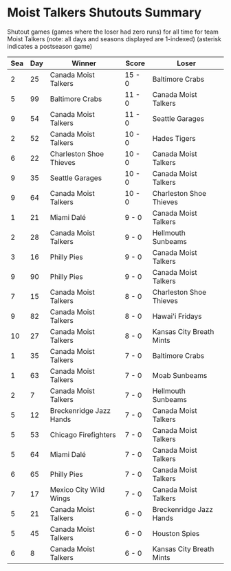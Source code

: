 # Moist Talkers Shutouts Summary



Shutout games (games where the loser had zero runs) for all time for team Moist Talkers (note: all days and seasons displayed are 1-indexed) (asterisk indicates a postseason game)


| Sea | Day | Winner | Score | Loser | 
| ------ |------ |------ |------ |------ |
| 2 | 25 | Canada Moist Talkers | 15 - 0 | Baltimore Crabs | 
| 5 | 99 | Baltimore Crabs | 11 - 0 | Canada Moist Talkers | 
| 9 | 54 | Canada Moist Talkers | 11 - 0 | Seattle Garages | 
| 2 | 52 | Canada Moist Talkers | 10 - 0 | Hades Tigers | 
| 6 | 22 | Charleston Shoe Thieves | 10 - 0 | Canada Moist Talkers | 
| 9 | 35 | Seattle Garages | 10 - 0 | Canada Moist Talkers | 
| 9 | 64 | Canada Moist Talkers | 10 - 0 | Charleston Shoe Thieves | 
| 1 | 21 | Miami Dalé | 9 - 0 | Canada Moist Talkers | 
| 2 | 28 | Canada Moist Talkers | 9 - 0 | Hellmouth Sunbeams | 
| 3 | 16 | Philly Pies | 9 - 0 | Canada Moist Talkers | 
| 9 | 90 | Philly Pies | 9 - 0 | Canada Moist Talkers | 
| 7 | 15 | Canada Moist Talkers | 8 - 0 | Charleston Shoe Thieves | 
| 9 | 82 | Canada Moist Talkers | 8 - 0 | Hawai'i Fridays | 
| 10 | 27 | Canada Moist Talkers | 8 - 0 | Kansas City Breath Mints | 
| 1 | 35 | Canada Moist Talkers | 7 - 0 | Baltimore Crabs | 
| 1 | 63 | Canada Moist Talkers | 7 - 0 | Moab Sunbeams | 
| 2 | 7 | Canada Moist Talkers | 7 - 0 | Hellmouth Sunbeams | 
| 5 | 12 | Breckenridge Jazz Hands | 7 - 0 | Canada Moist Talkers | 
| 5 | 53 | Chicago Firefighters | 7 - 0 | Canada Moist Talkers | 
| 5 | 64 | Miami Dalé | 7 - 0 | Canada Moist Talkers | 
| 6 | 65 | Philly Pies | 7 - 0 | Canada Moist Talkers | 
| 7 | 17 | Mexico City Wild Wings | 7 - 0 | Canada Moist Talkers | 
| 5 | 21 | Canada Moist Talkers | 6 - 0 | Breckenridge Jazz Hands | 
| 5 | 45 | Canada Moist Talkers | 6 - 0 | Houston Spies | 
| 6 | 8 | Canada Moist Talkers | 6 - 0 | Kansas City Breath Mints | 


